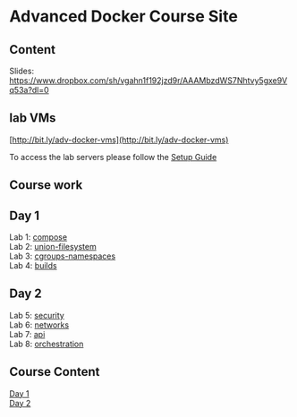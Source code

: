 # Advanced Docker Course Site

## Content
Slides: https://www.dropbox.com/sh/vgahn1f192jzd9r/AAAMbzdWS7Nhtvy5gxe9Vq53a?dl=0

## lab VMs
[http://bit.ly/adv-docker-vms](http://bit.ly/adv-docker-vms)

To access the lab servers please follow the [Setup Guide](labs/0-setup/)

## Course work

## Day 1
Lab 1: [compose](labs/1-compose/)  
Lab 2: [union-filesystem](labs/2-union-filesystem/)  
Lab 3: [cgroups-namespaces](labs/3-cgroups-namespaces/)  
Lab 4: [builds](labs/4-builds/)  

## Day 2
Lab 5: [security](labs/5-security/)  
Lab 6: [networks](labs/6-networks/)  
Lab 7: [api](labs/7-api/)  
Lab 8: [orchestration](labs/8-orchestration/)  


## Course Content
[Day 1](https://www.dropbox.com/s/j6ejnnofymyo5sd/adv-docker-day1.pdf?dl=0)  
[Day 2](https://www.dropbox.com/s/7jwomtui7rdisvo/adv-docker-day2.pdf?dl=0)

